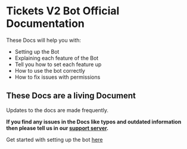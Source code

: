 # Tickets V2 Bot Official Documentation 

These Docs will help you with: 
* Setting up the Bot
* Explaining each feature of the Bot
* Tell you how to set each feature up
* How to use the bot correctly
* How to fix issues with permissions

## These Docs are a living Document
Updates to the docs are made frequently.

<div class="warning">

**If you find any issues in the Docs like typos and outdated information then please tell us in our [support server](https://discord.gg/ticketsbot).**
</div>

Get started with setting up the bot [here](../setup/introduction.md)
